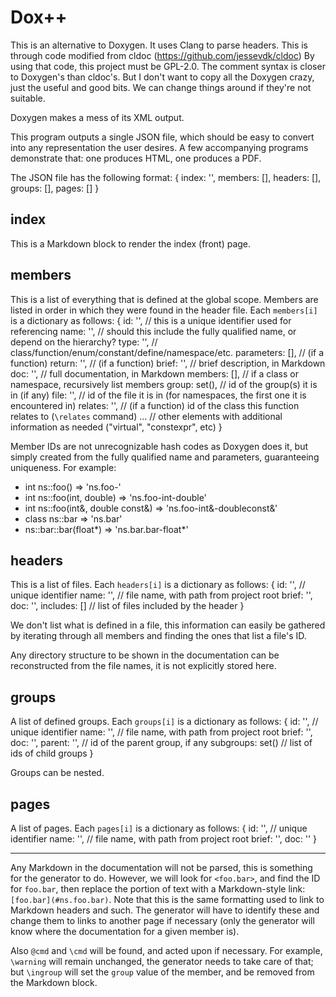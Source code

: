 Dox++
===

This is an alternative to Doxygen. 
It uses Clang to parse headers. This is through code modified from cldoc (https://github.com/jessevdk/cldoc)
By using that code, this project must be GPL-2.0.
The comment syntax is closer to Doxygen's than cldoc's. But I don't want to copy all the Doxygen crazy, just
the useful and good bits. We can change things around if they're not suitable.

Doxygen makes a mess of its XML output.

This program outputs a single JSON file, which should be easy to convert into any representation
the user desires. A few accompanying programs demonstrate that: one produces HTML, one produces a PDF.

The JSON file has the following format:
{
   index: '',
   members: [],
   headers: [],
   groups: [],
   pages: []
}

## index
This is a Markdown block to render the index (front) page.

## members
This is a list of everything that is defined at the global scope. Members are listed in order
in which they were found in the header file. Each `members[i]` is a dictionary as follows:
{
   id: '',           // this is a unique identifier used for referencing
   name: '',         // should this include the fully qualified name, or depend on the hierarchy?
   type: '',         // class/function/enum/constant/define/namespace/etc.
   parameters: [],   // (if a function)
   return: '',       // (if a function)
   brief: '',        // brief description, in Markdown
   doc: '',          // full documentation, in Markdown
   members: [],      // if a class or namespace, recursively list members
   group: set(),     // id of the group(s) it is in (if any)
   file: '',         // id of the file it is in (for namespaces, the first one it is encountered in)
   relates: '',      // (if a function) id of the class this function relates to (`\relates` command)
   ...               // other elements with additional information as needed ("virtual", "constexpr", etc)
}

Member IDs are not unrecognizable hash codes as Doxygen does it, but simply created from the fully
qualified name and parameters, guaranteeing uniqueness. For example:
 - int ns::foo()                     => 'ns.foo-'
 - int ns::foo(int, double)          => 'ns.foo-int-double'
 - int ns::foo(int&, double const&)  => 'ns.foo-int&-doubleconst&'
 - class ns::bar                     => 'ns.bar'
 - ns::bar::bar(float*)              => 'ns.bar.bar-float*'

## headers
This is a list of files. Each `headers[i]` is a dictionary as follows:
{
   id: '',           // unique identifier
   name: '',         // file name, with path from project root
   brief: '',
   doc: '',
   includes: []      // list of files included by the header 
}

We don't list what is defined in a file, this information can easily be gathered by iterating through
all members and finding the ones that list a file's ID.

Any directory structure to be shown in the documentation can be reconstructed from the file names,
it is not explicitly stored here.

## groups
A list of defined groups. Each `groups[i]` is a dictionary as follows:
{
   id: '',           // unique identifier
   name: '',         // file name, with path from project root
   brief: '',
   doc: '',
   parent: '',       // id of the parent group, if any
   subgroups: set()  // list of ids of child groups
}

Groups can be nested.

## pages
A list of pages. Each `pages[i]` is a dictionary as follows:
{
   id: '',           // unique identifier
   name: '',         // file name, with path from project root
   brief: '',
   doc: ''
}

---

Any Markdown in the documentation will not be parsed, this is something for the generator to do.
However, we will look for `<foo.bar>`, and find the ID for `foo.bar`, then replace the portion
of text with a Markdown-style link: `[foo.bar](#ns.foo.bar)`. Note that this is the same formatting
used to link to Markdown headers and such. The generator will have to identify these and change
them to links to another page if necessary (only the generator will know where the documentation
for a given member is).

Also `@cmd` and `\cmd` will be found, and acted upon if necessary. For example, `\warning` will remain
unchanged, the generator needs to take care of that; but `\ingroup` will set the `group` value of the member,
and be removed from the Markdown block.
